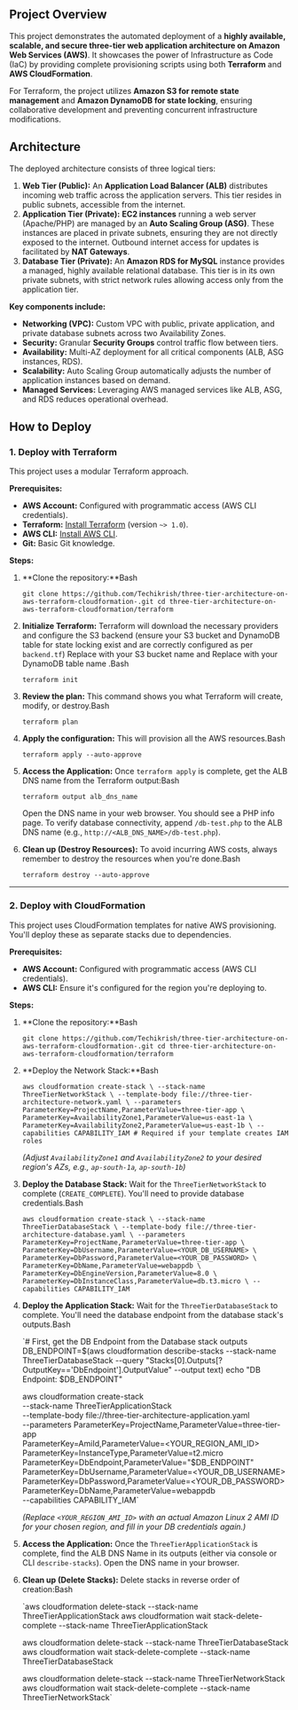 ## Project Overview

This project demonstrates the automated deployment of a **highly available, scalable, and secure three-tier web application architecture on Amazon Web Services (AWS)**. It showcases the power of Infrastructure as Code (IaC) by providing complete provisioning scripts using both **Terraform** and **AWS CloudFormation**.

For Terraform, the project utilizes **Amazon S3 for remote state management** and **Amazon DynamoDB for state locking**, ensuring collaborative development and preventing concurrent infrastructure modifications.

## Architecture

The deployed architecture consists of three logical tiers:

1. **Web Tier (Public):** An **Application Load Balancer (ALB)** distributes incoming web traffic across the application servers. This tier resides in public subnets, accessible from the internet.
2. **Application Tier (Private):** **EC2 instances** running a web server (Apache/PHP) are managed by an **Auto Scaling Group (ASG)**. These instances are placed in private subnets, ensuring they are not directly exposed to the internet. Outbound internet access for updates is facilitated by **NAT Gateways**.
3. **Database Tier (Private):** An **Amazon RDS for MySQL** instance provides a managed, highly available relational database. This tier is in its own private subnets, with strict network rules allowing access only from the application tier.

**Key components include:**

- **Networking (VPC):** Custom VPC with public, private application, and private database subnets across two Availability Zones.
- **Security:** Granular **Security Groups** control traffic flow between tiers.
- **Availability:** Multi-AZ deployment for all critical components (ALB, ASG instances, RDS).
- **Scalability:** Auto Scaling Group automatically adjusts the number of application instances based on demand.
- **Managed Services:** Leveraging AWS managed services like ALB, ASG, and RDS reduces operational overhead.

## How to Deploy

### 1. Deploy with Terraform

This project uses a modular Terraform approach.

**Prerequisites:**

- **AWS Account:** Configured with programmatic access (AWS CLI credentials).
- **Terraform:** [Install Terraform](https://developer.hashicorp.com/terraform/downloads) (version `~> 1.0`).
- **AWS CLI:** [Install AWS CLI](https://aws.amazon.com/cli/).
- **Git:** Basic Git knowledge.

**Steps:**

1. **Clone the repository:**Bash
    
    `git clone https://github.com/Techikrish/three-tier-architecture-on-aws-terraform-cloudformation-.git
    cd three-tier-architecture-on-aws-terraform-cloudformation/terraform`
    
2. **Initialize Terraform:**
Terraform will download the necessary providers and configure the S3 backend (ensure your S3 bucket and DynamoDB table for state locking exist and are correctly configured as per `backend.tf`) Replace with your S3 bucket name and Replace with your DynamoDB table name .Bash
    
    `terraform init`
    
3. **Review the plan:**
This command shows you what Terraform will create, modify, or destroy.Bash
    
    `terraform plan`
    
4. **Apply the configuration:**
This will provision all the AWS resources.Bash
    
    `terraform apply --auto-approve`
    
5. **Access the Application:**
Once `terraform apply` is complete, get the ALB DNS name from the Terraform output:Bash
    
    `terraform output alb_dns_name`
    
    Open the DNS name in your web browser. You should see a PHP info page.
    To verify database connectivity, append `/db-test.php` to the ALB DNS name (e.g., `http://<ALB_DNS_NAME>/db-test.php`).
    
6. **Clean up (Destroy Resources):**
To avoid incurring AWS costs, always remember to destroy the resources when you're done.Bash
    
    `terraform destroy --auto-approve`
    

---

### 2. Deploy with CloudFormation

This project uses CloudFormation templates for native AWS provisioning. You'll deploy these as separate stacks due to dependencies.

**Prerequisites:**

- **AWS Account:** Configured with programmatic access (AWS CLI credentials).
- **AWS CLI:** Ensure it's configured for the region you're deploying to.

**Steps:**

1. **Clone the repository:**Bash
    
    `git clone https://github.com/Techikrish/three-tier-architecture-on-aws-terraform-cloudformation-.git
    cd three-tier-architecture-on-aws-terraform-cloudformation/terraform`
    
2. **Deploy the Network Stack:**Bash
    
    `aws cloudformation create-stack \
      --stack-name ThreeTierNetworkStack \
      --template-body file://three-tier-architecture-network.yaml \
      --parameters ParameterKey=ProjectName,ParameterValue=three-tier-app \
                   ParameterKey=AvailabilityZone1,ParameterValue=us-east-1a \
                   ParameterKey=AvailabilityZone2,ParameterValue=us-east-1b \
      --capabilities CAPABILITY_IAM # Required if your template creates IAM roles`
    
    *(Adjust `AvailabilityZone1` and `AvailabilityZone2` to your desired region's AZs, e.g., `ap-south-1a`, `ap-south-1b`)*
    
3. **Deploy the Database Stack:**
Wait for the `ThreeTierNetworkStack` to complete (`CREATE_COMPLETE`). You'll need to provide database credentials.Bash
    
    `aws cloudformation create-stack \
      --stack-name ThreeTierDatabaseStack \
      --template-body file://three-tier-architecture-database.yaml \
      --parameters ParameterKey=ProjectName,ParameterValue=three-tier-app \
                   ParameterKey=DbUsername,ParameterValue=<YOUR_DB_USERNAME> \
                   ParameterKey=DbPassword,ParameterValue=<YOUR_DB_PASSWORD> \
                   ParameterKey=DbName,ParameterValue=webappdb \
                   ParameterKey=DbEngineVersion,ParameterValue=8.0 \
                   ParameterKey=DbInstanceClass,ParameterValue=db.t3.micro \
      --capabilities CAPABILITY_IAM`
    
4. **Deploy the Application Stack:**
Wait for the `ThreeTierDatabaseStack` to complete. You'll need the database endpoint from the database stack's outputs.Bash
    
    `# First, get the DB Endpoint from the Database stack outputs
    DB_ENDPOINT=$(aws cloudformation describe-stacks --stack-name ThreeTierDatabaseStack --query "Stacks[0].Outputs[?OutputKey=='DbEndpoint'].OutputValue" --output text)
    echo "DB Endpoint: $DB_ENDPOINT"
    
    aws cloudformation create-stack \
      --stack-name ThreeTierApplicationStack \
      --template-body file://three-tier-architecture-application.yaml \
      --parameters ParameterKey=ProjectName,ParameterValue=three-tier-app \
                   ParameterKey=AmiId,ParameterValue=<YOUR_REGION_AMI_ID> \
                   ParameterKey=InstanceType,ParameterValue=t2.micro \
                   ParameterKey=DbEndpoint,ParameterValue="$DB_ENDPOINT" \
                   ParameterKey=DbUsername,ParameterValue=<YOUR_DB_USERNAME> \
                   ParameterKey=DbPassword,ParameterValue=<YOUR_DB_PASSWORD> \
                   ParameterKey=DbName,ParameterValue=webappdb \
      --capabilities CAPABILITY_IAM`
    
    *(Replace `<YOUR_REGION_AMI_ID>` with an actual Amazon Linux 2 AMI ID for your chosen region, and fill in your DB credentials again.)*
    
5. **Access the Application:**
Once the `ThreeTierApplicationStack` is complete, find the ALB DNS Name in its outputs (either via console or CLI `describe-stacks`). Open the DNS name in your browser.
6. **Clean up (Delete Stacks):**
Delete stacks in reverse order of creation:Bash
    
    `aws cloudformation delete-stack --stack-name ThreeTierApplicationStack
    aws cloudformation wait stack-delete-complete --stack-name ThreeTierApplicationStack
    
    aws cloudformation delete-stack --stack-name ThreeTierDatabaseStack
    aws cloudformation wait stack-delete-complete --stack-name ThreeTierDatabaseStack
    
    aws cloudformation delete-stack --stack-name ThreeTierNetworkStack
    aws cloudformation wait stack-delete-complete --stack-name ThreeTierNetworkStack`